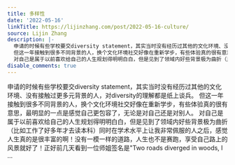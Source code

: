 ```yaml
---
title: 多样性
date: '2022-05-16'
linkTitle: https://lijinzhang.com/post/2022-05-16-culture/
source: Lijin Zhang
description: |-
  申请的时候有些学校要交diversity statement，其实当时没有经历过其他的文化环境、没有接触过更多元背景的人，对diversity的理解都是纸上谈兵。
  但这一年接触到很多不同背景的人，换个文化环境社交好像在重新学步，有些体验真的很有意思，最明显的一点是感觉自己更包容了，无论是对自己还是对别人。
  对自己是属于以前喜欢给自己的人生规划得明明白白，但是见到了领域内好些背景极为曲折（比如工作了好多年才去读本科）同时在学术水平上让我非常佩服的人之后，感觉人生真的是很丰富的啊！没有一模一样的道路，人生也不是赛跑，享受自己路上的风景就好了！正好前几天看到一位师姐签名是&quot;Two roads diverged in woods, I ...
disable_comments: true
---
```

申请的时候有些学校要交diversity statement，其实当时没有经历过其他的文化环境、没有接触过更多元背景的人，对diversity的理解都是纸上谈兵。
但这一年接触到很多不同背景的人，换个文化环境社交好像在重新学步，有些体验真的很有意思，最明显的一点是感觉自己更包容了，无论是对自己还是对别人。
对自己是属于以前喜欢给自己的人生规划得明明白白，但是见到了领域内好些背景极为曲折（比如工作了好多年才去读本科）同时在学术水平上让我非常佩服的人之后，感觉人生真的是很丰富的啊！没有一模一样的道路，人生也不是赛跑，享受自己路上的风景就好了！正好前几天看到一位师姐签名是&quot;Two roads diverged in woods, I ...